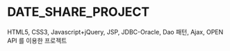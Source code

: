 # DATE_SHARE_PROJECT
HTML5, CSS3, Javascript+jQuery, JSP, JDBC-Oracle, Dao 패턴, Ajax, OPEN API 를 이용한 프로젝트
